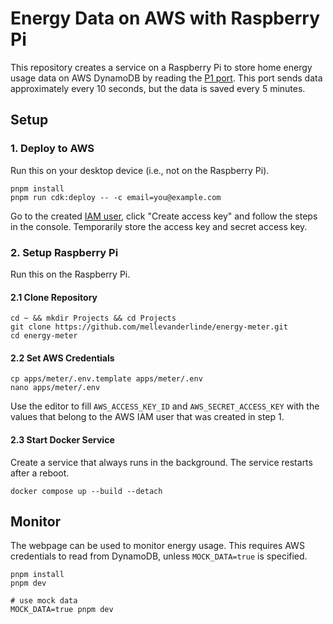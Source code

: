 # Energy Data on AWS with Raspberry Pi

This repository creates a service on a Raspberry Pi to store home energy usage data on AWS DynamoDB by reading the [P1 port](https://nl.wikipedia.org/wiki/P1-poort). This port sends data approximately every 10 seconds, but the data is saved every 5 minutes.

## Setup

### 1. Deploy to AWS

Run this on your desktop device (i.e., not on the Raspberry Pi).

```
pnpm install
pnpm run cdk:deploy -- -c email=you@example.com
```

Go to the created [IAM user](https://us-east-1.console.aws.amazon.com/iam/home?region=eu-west-1#/users/details/energy-meter?section=security_credentials), click "Create access key" and follow the steps in the console. Temporarily store the access key and secret access key. 

### 2. Setup Raspberry Pi

Run this on the Raspberry Pi.

#### 2.1 Clone Repository

```
cd ~ && mkdir Projects && cd Projects
git clone https://github.com/mellevanderlinde/energy-meter.git
cd energy-meter
```

#### 2.2 Set AWS Credentials

```
cp apps/meter/.env.template apps/meter/.env
nano apps/meter/.env
```

Use the editor to fill `AWS_ACCESS_KEY_ID` and `AWS_SECRET_ACCESS_KEY` with the values that belong to the AWS IAM user that was created in step 1.

#### 2.3 Start Docker Service

Create a service that always runs in the background. The service restarts after a reboot.

```
docker compose up --build --detach
```

## Monitor

The webpage can be used to monitor energy usage. This requires AWS credentials to read from DynamoDB, unless `MOCK_DATA=true` is specified.

```
pnpm install
pnpm dev

# use mock data
MOCK_DATA=true pnpm dev
```